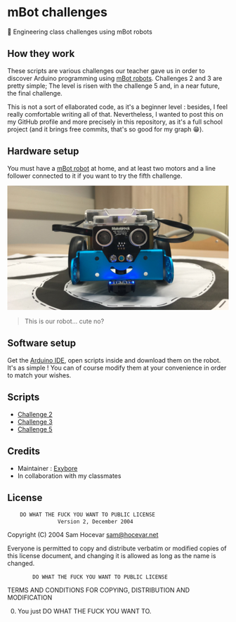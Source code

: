 # mBot challenges

🤖 Engineering class challenges using mBot robots

## How they work

These scripts are various challenges our teacher gave us in order to discover Arduino programming using [mBot robots](https://www.makeblock.com/mbot). Challenges 2 and 3 are pretty simple; The level is risen with the challenge 5 and, in a near future, the final challenge.

This is not a sort of ellaborated code, as it's a beginner level : besides, I feel really comfortable writing all of that. Nevertheless, I wanted to post this on my GitHub profile and more precisely in this repository, as it's a full school project (and it brings free commits, that's so good for my graph 😁).

## Hardware setup

You must have a [mBot robot](https://www.makeblock.com/mbot) at home, and at least two motors and a line follower connected to it if you want to try the fifth challenge.

![Our robot](photo.jpg)

> This is our robot... cute no?

## Software setup

Get the [Arduino IDE](https://www.arduino.cc/en/Main/Software), open scripts inside and download them on the robot. It's as simple ! You can of course modify them at your convenience in order to match your wishes.

## Scripts

- [Challenge 2](https://github.com/exybore/school-projects/blob/master/engineering/mbot-challenges/challenge-2/challenge-2.ino)
- [Challenge 3](https://github.com/exybore/school-projects/blob/master/engineering/mbot-challenges/challenge-3/challenge-3.ino)
- [Challenge 5](https://github.com/exybore/school-projects/blob/master/engineering/mbot-challenges/challenge-5/challenge-5.ino)

## Credits

- Maintainer : [Exybore](https://github.com/exybore)
- In collaboration with my classmates

## License

        DO WHAT THE FUCK YOU WANT TO PUBLIC LICENSE
                    Version 2, December 2004

Copyright (C) 2004 Sam Hocevar <sam@hocevar.net>

Everyone is permitted to copy and distribute verbatim or modified
copies of this license document, and changing it is allowed as long
as the name is changed.

            DO WHAT THE FUCK YOU WANT TO PUBLIC LICENSE

TERMS AND CONDITIONS FOR COPYING, DISTRIBUTION AND MODIFICATION

0. You just DO WHAT THE FUCK YOU WANT TO.
